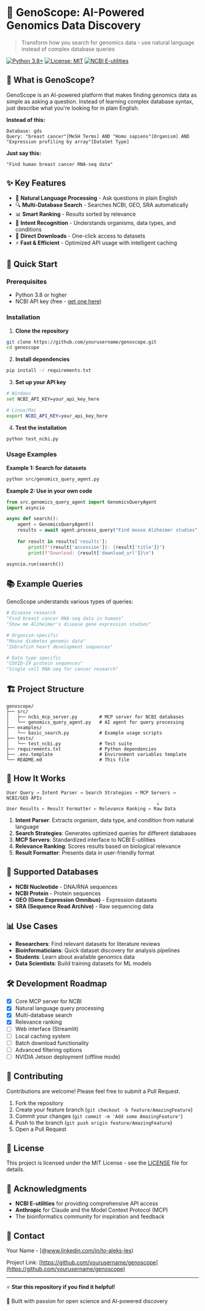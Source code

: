 # 🧬 GenoScope: AI-Powered Genomics Data Discovery

> Transform how you search for genomics data - use natural language instead of complex database queries

[![Python 3.8+](https://img.shields.io/badge/python-3.8+-blue.svg)](https://www.python.org/downloads/)
[![License: MIT](https://img.shields.io/badge/License-MIT-yellow.svg)](https://opensource.org/licenses/MIT)
[![NCBI E-utilities](https://img.shields.io/badge/NCBI-E--utilities-green.svg)](https://www.ncbi.nlm.nih.gov/books/NBK25501/)

## 🌟 What is GenoScope?

GenoScope is an AI-powered platform that makes finding genomics data as simple as asking a question. Instead of learning complex database syntax, just describe what you're looking for in plain English.

**Instead of this:**
```
Database: gds
Query: "breast cancer"[MeSH Terms] AND "Homo sapiens"[Organism] AND "Expression profiling by array"[DataSet Type]
```

**Just say this:**
```
"Find human breast cancer RNA-seq data"
```

## ✨ Key Features

- 🤖 **Natural Language Processing** - Ask questions in plain English
- 🔍 **Multi-Database Search** - Searches NCBI, GEO, SRA automatically
- 📊 **Smart Ranking** - Results sorted by relevance
- 🎯 **Intent Recognition** - Understands organisms, data types, and conditions
- 🔗 **Direct Downloads** - One-click access to datasets
- ⚡ **Fast & Efficient** - Optimized API usage with intelligent caching

## 🚀 Quick Start

### Prerequisites

- Python 3.8 or higher
- NCBI API key (free - [get one here](https://ncbiinsights.ncbi.nlm.nih.gov/2017/11/02/new-api-keys-for-the-e-utilities/))

### Installation

1. **Clone the repository**
```bash
git clone https://github.com/yourusername/genoscope.git
cd genoscope
```

2. **Install dependencies**
```bash
pip install -r requirements.txt
```

3. **Set up your API key**
```bash
# Windows
set NCBI_API_KEY=your_api_key_here

# Linux/Mac
export NCBI_API_KEY=your_api_key_here
```

4. **Test the installation**
```bash
python test_ncbi.py
```

### Usage Examples

**Example 1: Search for datasets**
```bash
python src/genomics_query_agent.py
```

**Example 2: Use in your own code**
```python
from src.genomics_query_agent import GenomicsQueryAgent
import asyncio

async def search():
    agent = GenomicsQueryAgent()
    results = await agent.process_query("Find mouse Alzheimer studies")
    
    for result in results['results']:
        print(f"{result['accession']}: {result['title']}")
        print(f"Download: {result['download_url']}\n")

asyncio.run(search())
```

## 📚 Example Queries

GenoScope understands various types of queries:

```python
# Disease research
"Find breast cancer RNA-seq data in humans"
"Show me Alzheimer's disease gene expression studies"

# Organism-specific
"Mouse diabetes genomic data"
"Zebrafish heart development sequences"

# Data type specific
"COVID-19 protein sequences"
"Single cell RNA-seq for cancer research"
```

## 🏗️ Project Structure

```
genoscope/
├── src/
│   ├── ncbi_mcp_server.py        # MCP server for NCBI databases
│   └── genomics_query_agent.py   # AI agent for query processing
├── examples/
│   └── basic_search.py           # Example usage scripts
├── tests/
│   └── test_ncbi.py              # Test suite
├── requirements.txt              # Python dependencies
├── .env.template                 # Environment variables template
└── README.md                     # This file
```

## 🔧 How It Works

```
User Query → Intent Parser → Search Strategies → MCP Servers → NCBI/GEO APIs
                                                       ↓
User Results ← Result Formatter ← Relevance Ranking ← Raw Data
```

1. **Intent Parser**: Extracts organism, data type, and condition from natural language
2. **Search Strategies**: Generates optimized queries for different databases
3. **MCP Servers**: Standardized interface to NCBI E-utilities
4. **Relevance Ranking**: Scores results based on biological relevance
5. **Result Formatter**: Presents data in user-friendly format

## 🎯 Supported Databases

- **NCBI Nucleotide** - DNA/RNA sequences
- **NCBI Protein** - Protein sequences
- **GEO (Gene Expression Omnibus)** - Expression datasets
- **SRA (Sequence Read Archive)** - Raw sequencing data

## 📊 Use Cases

- **Researchers**: Find relevant datasets for literature reviews
- **Bioinformaticians**: Quick dataset discovery for analysis pipelines
- **Students**: Learn about available genomics data
- **Data Scientists**: Build training datasets for ML models

## 🛠️ Development Roadmap

- [x] Core MCP server for NCBI
- [x] Natural language query processing
- [x] Multi-database search
- [x] Relevance ranking
- [ ] Web interface (Streamlit)
- [ ] Local caching system
- [ ] Batch download functionality
- [ ] Advanced filtering options
- [ ] NVIDIA Jetson deployment (offline mode)

## 🤝 Contributing

Contributions are welcome! Please feel free to submit a Pull Request.

1. Fork the repository
2. Create your feature branch (`git checkout -b feature/AmazingFeature`)
3. Commit your changes (`git commit -m 'Add some AmazingFeature'`)
4. Push to the branch (`git push origin feature/AmazingFeature`)
5. Open a Pull Request

## 📝 License

This project is licensed under the MIT License - see the [LICENSE](https://github.com/aleszcz/Aleks_portfolio/blob/main/GenoScope_1/license/license_file.md) file for details.

## 🙏 Acknowledgments

- **NCBI E-utilities** for providing comprehensive API access
- **Anthropic** for Claude and the Model Context Protocol (MCP)
- The bioinformatics community for inspiration and feedback

## 📧 Contact

Your Name - [@www.linkedin.com/in/to-aleks-les)

Project Link: [https://github.com/yourusername/genoscope](https://github.com/yourusername/genoscope)

---

⭐ **Star this repository if you find it helpful!**

🧬 Built with passion for open science and AI-powered discovery
